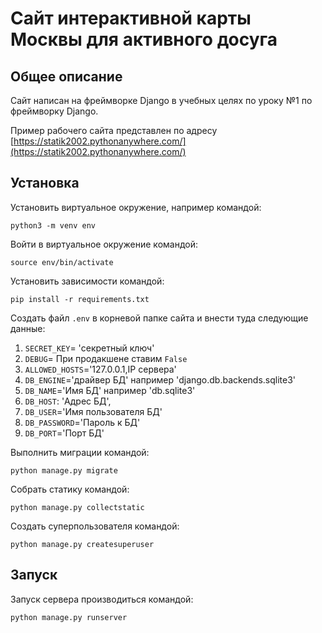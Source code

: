 # Сайт интерактивной карты Москвы для активного досуга

## Общее описание
Сайт написан на фреймворке Django в учебных целях по уроку №1 по фреймворку Django.

Пример рабочего сайта представлен по адресу [https://statik2002.pythonanywhere.com/](https://statik2002.pythonanywhere.com/)


## Установка
Установить виртуальное окружение, например командой:
```commandline
python3 -m venv env
```

Войти в виртуальное окружение командой:
```commandline
source env/bin/activate
```

Установить зависимости командой:
```commandline
pip install -r requirements.txt
```

Создать файл `.env` в корневой папке сайта и внести туда следующие данные:
1. `SECRET_KEY`= 'секретный ключ'
2. `DEBUG`= При продакшене ставим `False`
3. `ALLOWED_HOSTS`='127.0.0.1,IP сервера'
4. `DB_ENGINE`='драйвер БД' например 'django.db.backends.sqlite3'
5. `DB_NAME`='Имя БД' например 'db.sqlite3'
6. `DB_HOST`: 'Адрес БД',
7. `DB_USER`='Имя пользователя БД'
8. `DB_PASSWORD`='Пароль к БД'
9. `DB_PORT`='Порт БД'

Выполнить миграции командой:
```commandline
python manage.py migrate
```

Собрать статику командой:
```commandline
python manage.py collectstatic
```

Создать суперпользователя командой:
```commandline
python manage.py createsuperuser
```

## Запуск
Запуск сервера производиться командой:
```commandline
python manage.py runserver
```